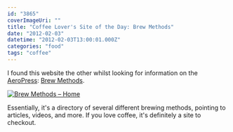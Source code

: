 ```yaml
---
id: "3865"
coverImageUri: ""
title: "Coffee Lover's Site of the Day: Brew Methods"
date: "2012-02-03"
datetime: "2012-02-03T13:00:01.000Z"
categories: "food"
tags: "coffee"
---
```


I found this website the other whilst looking for information on the [AeroPress](http://aerobie.com/products/aeropress.htm): [Brew Methods](http://brewmethods.com/).

[![](http://assets.brandonmartinez.com/brandonmartinez/2012/02/Brew-Methods-–-Home.png "Brew Methods – Home")](http://assets.brandonmartinez.com/brandonmartinez/2012/02/Brew-Methods-–-Home.png)

Essentially, it's a directory of several different brewing methods, pointing to articles, videos, and more. If you love coffee, it's definitely a site to checkout.
